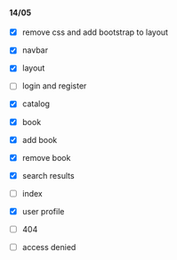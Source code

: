 #### 14/05
- [x] remove css and add bootstrap to layout

- [x] navbar
- [x] layout
- [ ] login and register
- [x] catalog
- [x] book
- [x] add book
- [x] remove book
- [x] search results
- [ ] index
- [x] user profile
- [ ] 404
- [ ] access denied
